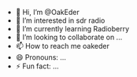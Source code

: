 - 👋 Hi, I’m @OakEder
- 👀 I’m interested in sdr radio
- 🌱 I’m currently learning Radioberry
- 💞️ I’m looking to collaborate on ...
- 📫 How to reach me oakeder
- 😄 Pronouns: ...
- ⚡ Fun fact: ...

<!---
OakEder/OakEder is a ✨ special ✨ repository because its `README.md` (this file) appears on your GitHub profile.
You can click the Preview link to take a look at your changes.
--->
